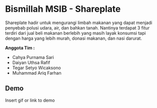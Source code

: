 # Bismillah MSIB - Shareplate
Shareplate hadir untuk mengurangi limbah makanan yang dapat menjadi penyebab polusi udara, air, dan bahkan tanah. Nantinya terdapat 3 fitur terdiri dari jual beli makanan berlebih yang masih layak konsumsi tapi dengan harga yang lebih murah, donasi makanan, dan nasi darurat.

**Anggota Tim :**
- Cahya Purnama Sari
- Daiyan Uthsa Rafif
- Tegar Setyo Wicaksono
- Muhammad Ariq Farhan


## Demo

Insert gif or link to demo

